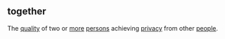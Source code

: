 ## together

The [quality](quality.md) of two or [more](more.md) [persons](person.md) achieving [privacy](privacy.md) from other [people](people.md).
